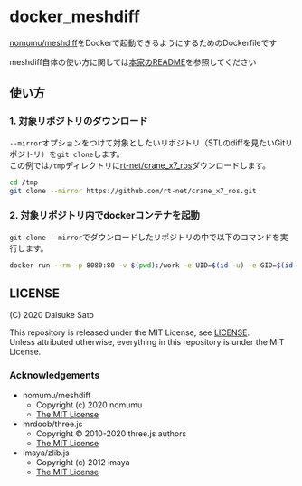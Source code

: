 # docker_meshdiff

[nomumu/meshdiff](https://github.com/nomumu/meshdiff)をDockerで起動できるようにするためのDockerfileです

meshdiff自体の使い方に関しては[本家のREADME](https://github.com/nomumu/meshdiff/blob/master/README.md)を参照してください

## 使い方

### 1. 対象リポジトリのダウンロード

`--mirror`オプションをつけて対象としたいリポジトリ（STLのdiffを見たいGitリポジトリ）を`git clone`します。  
この例では`/tmp`ディレクトリに[rt-net/crane_x7_ros](https://github.com/rt-net/crane_x7_ros)ダウンロードします。

```sh
cd /tmp
git clone --mirror https://github.com/rt-net/crane_x7_ros.git
```

### 2. 対象リポジトリ内でdockerコンテナを起動

`git clone --mirror`でダウンロードしたリポジトリの中で以下のコマンドを実行します。

```sh
docker run --rm -p 8080:80 -v $(pwd):/work -e UID=$(id -u) -e GID=$(id -g) tiryoh/meshdiff
```

## LICENSE

(C) 2020 Daisuke Sato

This repository is released under the MIT License, see [LICENSE](./LICENSE).  
Unless attributed otherwise, everything in this repository is under the MIT License.

### Acknowledgements

* nomumu/meshdiff
    * Copyright (c) 2020 nomumu
    * [The MIT License](https://github.com/nomumu/meshdiff/blob/8dfcd407add55a72872a95886e25c340c5bb872e/LICENSEE)
* mrdoob/three.js
    * Copyright © 2010-2020 three.js authors
    * [The MIT License](https://github.com/mrdoob/three.js/blob/r118/LICENSE)
* imaya/zlib.js
    * Copyright (c) 2012 imaya
    * [The MIT License](https://github.com/imaya/zlib.js/blob/0.3.1/LICENSE)
